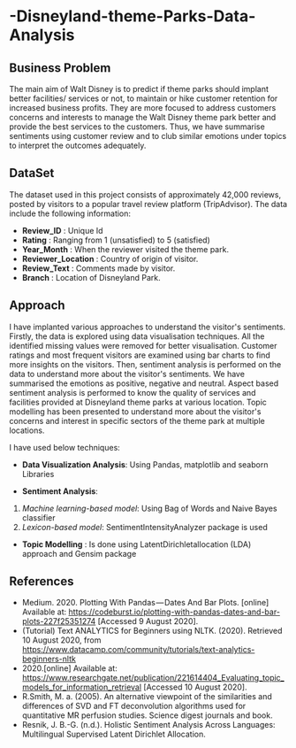 # -Disneyland-theme-Parks-Data-Analysis
## Business Problem

The main aim of Walt Disney is to predict if theme parks should implant better facilities/ services or not, to maintain or hike customer retention for increased business profits. They are more focused to address customers concerns and interests to manage the Walt Disney theme park better and provide the best services to the customers. Thus, we have summarise sentiments using customer review and to club similar emotions under topics to interpret the outcomes adequately.

## DataSet
The dataset used in this project consists of approximately 42,000 reviews, posted by visitors to a popular
travel review platform (TripAdvisor). 
The data include the following information:

- **Review_ID**        :   Unique Id 
- **Rating**            :   Ranging from 1 (unsatisfied) to 5 (satisfied)
- **Year_Month**        :   When the reviewer visited the theme park.
- **Reviewer_Location**  :   Country of origin of visitor.
- **Review_Text**        :   Comments made by visitor.
- **Branch**            :   Location of Disneyland Park.


## Approach

I have implanted various approaches to understand the visitor's sentiments. Firstly, the data is explored using data visualisation techniques. All the identified missing values were removed for better visualisation. Customer ratings and most frequent visitors are examined using bar charts to find more insights on the visitors. Then, sentiment analysis is performed on the data to understand more about the visitor's sentiments. We have summarised the emotions as positive, negative and neutral. Aspect based sentiment analysis is performed to know the quality of services and facilities provided at Disneyland theme parks at various location. Topic modelling has been presented to understand more about the visitor's concerns and interest in specific sectors of the theme park at multiple locations.

I have used below techniques:

- **Data Visualization Analysis**: Using Pandas, matplotlib and seaborn Libraries

- **Sentiment Analysis**: 
1. *Machine learning-based model*: Using Bag of Words and Naive Bayes classifier
2. *Lexicon-based model*: SentimentIntensityAnalyzer package is used 

- **Topic Modelling** : Is done using LatentDirichletallocation (LDA) approach and Gensim package 








## References
- Medium. 2020. Plotting With Pandas — Dates And Bar Plots. [online] Available at: https://codeburst.io/plotting-with-pandas-dates-and-bar-plots-227f25351274 [Accessed 9 August 2020].
- (Tutorial) Text ANALYTICS for Beginners using NLTK. (2020). Retrieved 10 August 2020, from https://www.datacamp.com/community/tutorials/text-analytics-beginners-nltk
- 2020.[online] Available at: https://www.researchgate.net/publication/221614404_Evaluating_topic_models_for_information_retrieval [Accessed 10 August 2020].
- R.Smith, M. a. (2005). An alternative viewpoint of the similarities and differences of SVD and FT deconvolution algorithms used for quantitative MR perfusion studies. Science digest journals and book.
- Resnik, J. B.-G. (n.d.). Holistic Sentiment Analysis Across Languages: Multilingual Supervised Latent Dirichlet Allocation.
